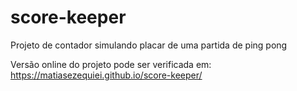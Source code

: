 # score-keeper
Projeto de contador simulando placar de uma partida de ping pong 

Versão online do projeto pode ser verificada em: https://matiasezequiei.github.io/score-keeper/
